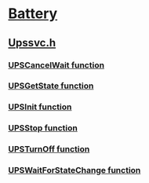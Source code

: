 # [Battery](../_battery/index.md)
## [Upssvc.h](index.md)
### [UPSCancelWait function](../upssvc/nf-upssvc-upscancelwait.md)
### [UPSGetState function](../upssvc/nf-upssvc-upsgetstate.md)
### [UPSInit function](../upssvc/nf-upssvc-upsinit.md)
### [UPSStop function](../upssvc/nf-upssvc-upsstop.md)
### [UPSTurnOff function](../upssvc/nf-upssvc-upsturnoff.md)
### [UPSWaitForStateChange function](../upssvc/nf-upssvc-upswaitforstatechange.md)
